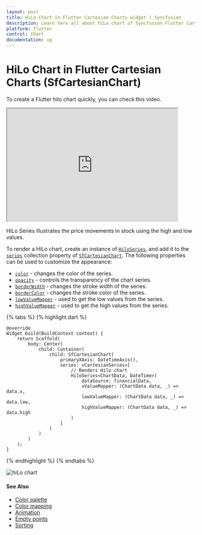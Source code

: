 ```yaml
---
layout: post
title: HiLo Chart in Flutter Cartesian Charts widget | Syncfusion 
description: Learn here all about hiLo chart of Syncfusion Flutter Cartesian Charts (SfCartesianChart) widget and more.
platform: flutter
control: Chart
documentation: ug
---
```


# HiLo Chart in Flutter Cartesian Charts (SfCartesianChart)

To create a Flutter hilo chart quickly, you can check this video.

<style>#flutterHiloChartTutorial{width : 90% !important; height: 300px !important }</style>
<iframe id='flutterHiloChartTutorial' src='https://www.youtube.com/embed/uSsKhlRzC2Q'></iframe>

HiLo Series illustrates the price movements in stock using the high and low values.

To render a HiLo chart, create an instance of [`HiloSeries`](https://pub.dev/documentation/syncfusion_flutter_charts/latest/charts/HiloSeries-class.html), and add it to the [`series`](https://pub.dev/documentation/syncfusion_flutter_charts/latest/charts/SfCartesianChart/series.html) collection property of [`SfCartesianChart`](https://pub.dev/documentation/syncfusion_flutter_charts/latest/charts/SfCartesianChart/SfCartesianChart.html). The following properties can be used to customize the appearance:

* [`color`](https://pub.dev/documentation/syncfusion_flutter_charts/latest/charts/ChartSeries/color.html) - changes the color of the series.
* [`opacity`](https://pub.dev/documentation/syncfusion_flutter_charts/latest/charts/ChartSeries/opacity.html) - controls the transparency of the chart series.
* [`borderWidth`](https://pub.dev/documentation/syncfusion_flutter_charts/latest/charts/ChartSeries/borderWidth.html) - changes the stroke width of the series.
* [`borderColor`](https://pub.dev/documentation/syncfusion_flutter_charts/latest/charts/BarSeries/borderColor.html) - changes the stroke color of the series.
* [`lowValueMapper`](https://pub.dev/documentation/syncfusion_flutter_charts/latest/charts/RangeSeriesBase/lowValueMapper.html) - used to get the low values from the series.
* [`highValueMapper`](https://pub.dev/documentation/syncfusion_flutter_charts/latest/charts/RangeSeriesBase/highValueMapper.html) - used to get the high values from the series.

{% tabs %}
{% highlight dart %} 
    
    @override
    Widget build(BuildContext context) {
        return Scaffold(
            body: Center(
                child: Container(
                    child: SfCartesianChart(
                        primaryXAxis: DateTimeAxis(),
                        series: <CartesianSeries>[
                            // Renders Hilo chart
                            HiloSeries<ChartData, DateTime>(
                                dataSource: financialData,
                                xValueMapper: (ChartData data, _) => data.x,
                                lowValueMapper: (ChartData data, _) => data.low,
                                highValueMapper: (ChartData data, _) => data.high
                            )
                        ]
                    )
                )   
            )
        );
    }

{% endhighlight %}
{% endtabs %}

![hiLo chart](cartesian-chart-types-images/hilo_chart.png)

#### See Also

* [Color palette](/flutter/cartesian-charts/series-customization#color-palette) 
* [Color mapping](/flutter/cartesian-charts/series-customization#color-mapping-for-data-points)
* [Animation](/flutter/cartesian-charts/series-customization#animation)
* [Empty points](/flutter/cartesian-charts/series-customization#empty-points) 
* [Sorting](/flutter/cartesian-charts/series-customization#sorting)